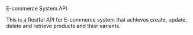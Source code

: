 E-commerce System API

This is a Restful API for E-commerce system that achieves create, update, delete and retrieve products and thier variants.




